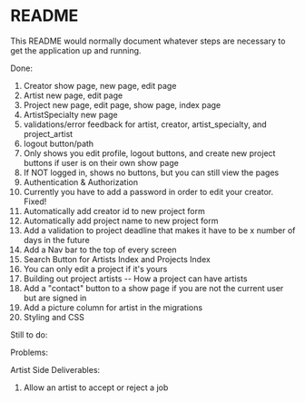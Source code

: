# README

This README would normally document whatever steps are necessary to get the
application up and running.


Done:
1. Creator show page, new page, edit page
2. Artist new page, edit page
3. Project new page, edit page, show page, index page
4. ArtistSpecialty new page 
5. validations/error feedback for artist, creator, artist_specialty, and project_artist
6. logout button/path
7. Only shows you edit profile, logout buttons, and create new project buttons if user is on their own show page 
8. If NOT logged in, shows no buttons, but you can still view the pages
9. Authentication & Authorization
10.  Currently you have to add a password in order to edit your creator. Fixed! 
11. Automatically add creator id to new project form 
12. Automatically add project name to new project form 
13. Add a validation to project deadline that makes it have to be x number of days in the future
14. Add a Nav bar to the top of every screen 
15. Search Button  for Artists Index and Projects Index 
16. You can only edit a project if it's yours 
17. Building out project artists -- How a project can have artists 
18. Add a "contact" button to a show page if you are not the current user but are signed in 
19. Add a picture column for artist in the migrations 
20. Styling and CSS

Still to do: 


Problems: 

Artist Side Deliverables: 
1. Allow an artist to accept or reject a job

